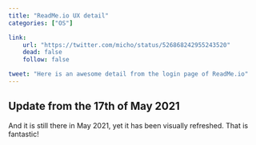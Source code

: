 ```yaml
---
title: "ReadMe.io UX detail"
categories: ["OS"]

link:
    url: "https://twitter.com/micho/status/526868242955243520"
    dead: false
    follow: false

tweet: "Here is an awesome detail from the login page of ReadMe.io"
---
```


## Update from the 17th of May 2021

And it is still there in May 2021, yet it has been visually refreshed. That is fantastic!